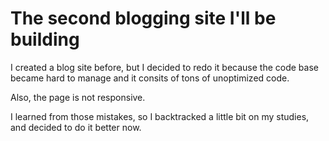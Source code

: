# The second blogging site I'll be building

I created a blog site before, but I decided to redo it because the code base became hard to manage and it consits of tons of unoptimized code.

Also, the page is not responsive.

I learned from those mistakes, so I backtracked a little bit on my studies, and decided to do it better now.
